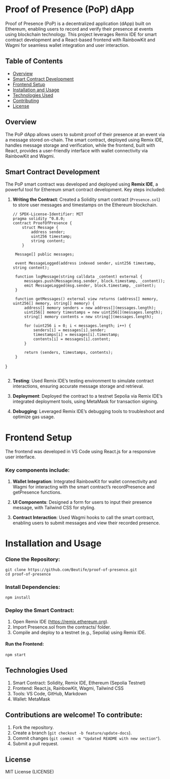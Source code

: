 # Proof of Presence (PoP) dApp

Proof of Presence (PoP) is a decentralized application (dApp) built on Ethereum, enabling users to record and verify their presence at events using blockchain technology. This project leverages Remix IDE for smart contract development and a React-based frontend with RainbowKit and Wagmi for seamless wallet integration and user interaction.

## Table of Contents
- [Overview](#overview)
- [Smart Contract Development](#smart-contract-development)
- [Frontend Setup](#frontend-setup)
- [Installation and Usage](#installation-and-usage)
- [Technologies Used](#technologies-used)
- [Contributing](#contributing)
- [License](#license)

## Overview
The PoP dApp allows users to submit proof of their presence at an event via a message stored on-chain. The smart contract, deployed using Remix IDE, handles message storage and verification, while the frontend, built with React, provides a user-friendly interface with wallet connectivity via RainbowKit and Wagmi.

## Smart Contract Development
The PoP smart contract was developed and deployed using **Remix IDE**, a powerful tool for Ethereum smart contract development. Key steps included:
1. **Writing the Contract**: Created a Solidity smart contract (`Presence.sol`) to store user messages and timestamps on the Ethereum blockchain.
   ```solidity
   // SPDX-License-Identifier: MIT
   pragma solidity ^0.8.0;
   contract ProofOfPresence {
       struct Message {
           address sender;
           uint256 timestamp;
           string content;
       }

    Message[] public messages;

    event MessageLogged(address indexed sender, uint256 timestamp, string content);

    function logMessage(string calldata _content) external {
        messages.push(Message(msg.sender, block.timestamp, _content));
        emit MessageLogged(msg.sender, block.timestamp, _content);
    }

    function getMessages() external view returns (address[] memory, uint256[] memory, string[] memory) {
        address[] memory senders = new address[](messages.length);
        uint256[] memory timestamps = new uint256[](messages.length);
        string[] memory contents = new string[](messages.length);

        for (uint256 i = 0; i < messages.length; i++) {
            senders[i] = messages[i].sender;
            timestamps[i] = messages[i].timestamp;
            contents[i] = messages[i].content;
        }

        return (senders, timestamps, contents);
    }
} 
```
```

2. **Testing**: Used Remix IDE’s testing environment to simulate contract interactions, ensuring accurate message storage and retrieval.

3. **Deployment**: Deployed the contract to a testnet Sepolia via Remix IDE’s integrated deployment tools, using MetaMask for transaction signing.

4. **Debugging**: Leveraged Remix IDE’s debugging tools to troubleshoot and optimize gas usage.

# Frontend Setup

The frontend was developed in VS Code using React.js for a responsive user interface. 

### Key components include:

1. **Wallet Integration**: Integrated RainbowKit for wallet connectivity and Wagmi for interacting with the smart contract’s recordPresence and getPresence functions.

2. **UI Components**: Designed a form for users to input their presence message, with Tailwind CSS for styling.

3. **Contract Interaction**: Used Wagmi hooks to call the smart contract, enabling users to submit messages and view their recorded presence.

# Installation and Usage

### Clone the Repository:
```
git clone https://github.com/Beutife/proof-of-presence.git
cd proof-of-presence
```
### Install Dependencies:
```
npm install
```
### Deploy the Smart Contract:

1. Open Remix IDE (https://remix.ethereum.org).
2. Import Presence.sol from the contracts/ folder.
3. Compile and deploy to a testnet (e.g., Sepolia) using Remix IDE.

#### Run the Frontend:
```
npm start
```
## Technologies Used

1. Smart Contract: Solidity, Remix IDE, Ethereum (Sepolia Testnet)
2. Frontend: React.js, RainbowKit, Wagmi, Tailwind CSS
3. Tools: VS Code, GitHub, Markdown
4. Wallet: MetaMask

## Contributions are welcome! To contribute:

1. Fork the repository.
2. Create a branch (```git checkout -b feature/update-docs```).
3. Commit changes (```git commit -m "Updated README with new section"```).
4. Submit a pull request.

## License
MIT License (LICENSE)






